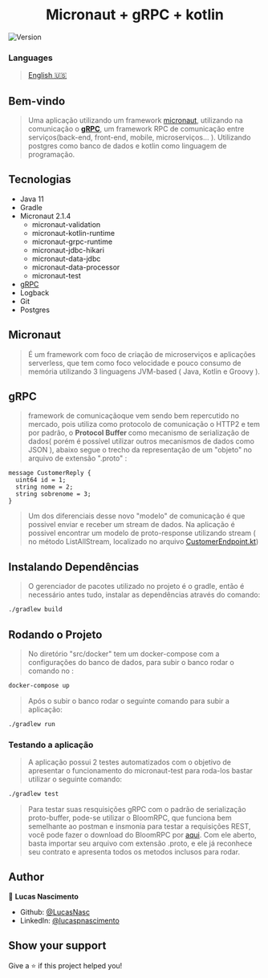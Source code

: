 <h1 align="center"> Micronaut + gRPC + kotlin </h1>



<p>
  <img alt="Version" src="https://img.shields.io/badge/version-0.1-blue.svg?cacheSeconds=2592000" />
</p>

### Languages

 > [English :us:](https://github.com/LucasNasc/micronaut-grpc-kotlin/blob/master/README.en.md)
 
## Bem-vindo

 > Uma aplicação utilizando um framework [micronaut](https://micronaut.io/), utilizando na comunicação o <b>[gRPC](https://grpc.io/)</b>, um framework RPC de comunicação entre serviços(back-end, front-end, mobile, microserviços... ). Utilizando postgres como banco de dados e kotlin como linguagem de programação.
  
  
 ## Tecnologias
- Java 11
- Gradle
- Micronaut 2.1.4
    - micronaut-validation
    - micronaut-kotlin-runtime
    - micronaut-grpc-runtime
    - micronaut-jdbc-hikari
    - micronaut-data-jdbc
    - micronaut-data-processor
    - micronaut-test
 - [gRPC](#grpc)
 - Logback
 - Git
 - Postgres
 
## Micronaut
> É um framework com foco de criação de microserviços e aplicações serverless, que tem como foco velocidade e pouco consumo de memória utilizando 3 linguagens JVM-based ( Java, Kotlin e Groovy ).

## gRPC
> framework de comunicaçãoque vem sendo bem repercutido  no mercado, pois utiliza como protocolo de comunicação o HTTP2 e tem por padrão, o <b> Protocol Buffer </b> como mecanismo de serialização de dados( porém é possível utilizar outros mecanismos de dados como JSON ), abaixo segue o trecho da representação de um "objeto" no arquivo de extensão ".proto" :

```
message CustomerReply {
  uint64 id = 1;
  string nome = 2;
  string sobrenome = 3;
}
```

> Um dos diferenciais desse novo "modelo" de comunicação é que possivel enviar e receber um stream de dados. Na aplicação é possivel encontrar um modelo de proto-response utilizando stream ( no método ListAllStream, localizado no arquivo [CustomerEndpoint.kt](https://github.com/LucasNasc/micronaut-grpc-kotlin/blob/master/src/main/kotlin/br/com/nascimento/customer/CustomerEndpoint.kt)) 

## Instalando Dependências
> O gerenciador de pacotes utilizado no projeto é o gradle, então é necessário antes tudo, instalar as dependências através do comando: 

```sh
./gradlew build
```

## Rodando o Projeto

> No diretório "src/docker" tem um docker-compose com a configurações do banco de dados, para subir o banco rodar o comando no : 

```sh
docker-compose up
```
> Após o subir o banco rodar o seguinte comando para subir a aplicação:

```sh
./gradlew run
```

### Testando a aplicação

> A aplicação possui 2 testes automatizados com o objetivo de apresentar o funcionamento do micronaut-test para roda-los bastar utilizar o seguinte comando:

```sh
./gradlew test
```
> Para testar suas resquisições gRPC com o padrão de serialização proto-buffer, pode-se utilizar o BloomRPC, que funciona bem semelhante ao postman e insmonia para testar a requisições REST, você pode fazer o download do BloomRPC por [aqui](https://appimage.github.io/BloomRPC/). Com ele aberto, basta importar  seu arquivo com extensão .proto, e ele já reconhece seu contrato e apresenta todos os metodos inclusos para rodar.


## Author

👤 **Lucas Nascimento**

* Github: [@LucasNasc](https://github.com/LucasNasc)
* LinkedIn: [@lucaspnascimento](https://linkedin.com/in/lucaspnascimento)

## Show your support

Give a ⭐️ if this project helped you!

